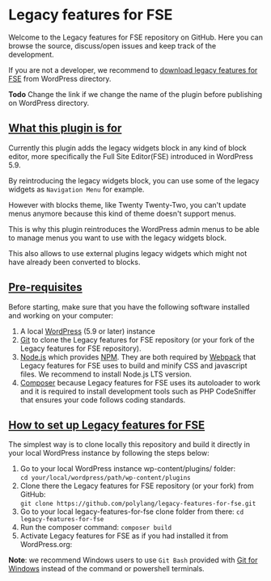 # Legacy features for FSE

Welcome to the Legacy features for FSE repository on GitHub. Here you can browse the source, discuss/open issues and keep track of the development.

If you are not a developer, we recommend to [download legacy features for FSE](https://wordpress.org/plugins/legacy-features-for-fse/) from WordPress directory.

**Todo** Change the link if we change the name of the plugin before publishing on WordPress directory.

## [What this plugin is for](#legacy-features-for-fse-plugin)

Currently this plugin adds the legacy widgets block in any kind of block editor, more specifically the Full Site Editor(FSE) introduced in WordPress 5.9.

By reintroducing the legacy widgets block, you can use some of the legacy widgets as `Navigation Menu` for example.

However with blocks theme, like Twenty Twenty-Two, you can't update menus anymore because this kind of theme doesn't support menus.

This is why this plugin reintroduces the WordPress admin menus to be able to manage menus you want to use with the legacy widgets block.

This also allows to use external plugins legacy widgets which might not have already been converted to blocks.

## [Pre-requisites](#pre-requisites)

Before starting, make sure that you have the following software installed and working on your computer:

1. A local [WordPress](https://wordpress.org/support/article/how-to-install-wordpress/) (5.9 or later) instance
2. [Git](https://git-scm.com/book/en/v2/Getting-Started-Installing-Git) to clone the Legacy features for FSE repository (or your fork of the Legacy features for FSE repository).
3. [Node.js](https://nodejs.org/en/download/) which provides [NPM](https://docs.npmjs.com/). They are both required by [Webpack](https://webpack.js.org/guides/getting-started/) that Legacy features for FSE uses to build and minify CSS and javascript files. We recommend to install Node.js LTS version.
4. [Composer](https://getcomposer.org/doc/00-intro.md) because Legacy features for FSE uses its autoloader to work and it is required to install development tools such as PHP CodeSniffer that ensures your code follows coding standards.

## [How to set up Legacy features for FSE](#how-to-setup-legacy-features-for-fse)

The simplest way is to clone locally this repository and build it directly in your local WordPress instance by following the steps below:

1. Go to your local WordPress instance wp-content/plugins/ folder:<br/>
`cd your/local/wordpress/path/wp-content/plugins`
2. Clone there the Legacy features for FSE repository (or your fork) from GitHub:<br/>
`git clone https://github.com/polylang/legacy-features-for-fse.git`
3. Go to your local legacy-features-for-fse clone folder from there: `cd legacy-features-for-fse`
4. Run the composer command: `composer build`
5. Activate Legacy features for FSE as if you had installed it from WordPress.org:<br/>

**Note**: we recommend Windows users to use `Git Bash` provided with [Git for Windows](https://git-scm.com/download/win) instead of the command or powershell terminals.

